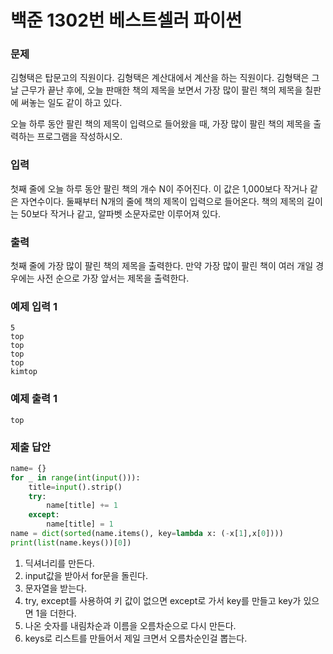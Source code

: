 # 백준 1302번 베스트셀러 파이썬

### 문제

김형택은 탑문고의 직원이다. 김형택은 계산대에서 계산을 하는 직원이다. 김형택은 그날 근무가 끝난 후에, 오늘 판매한 책의 제목을 보면서 가장 많이 팔린 책의 제목을 칠판에 써놓는 일도 같이 하고 있다.

오늘 하루 동안 팔린 책의 제목이 입력으로 들어왔을 때, 가장 많이 팔린 책의 제목을 출력하는 프로그램을 작성하시오.

### 입력

첫째 줄에 오늘 하루 동안 팔린 책의 개수 N이 주어진다. 이 값은 1,000보다 작거나 같은 자연수이다. 둘째부터 N개의 줄에 책의 제목이 입력으로 들어온다. 책의 제목의 길이는 50보다 작거나 같고, 알파벳 소문자로만 이루어져 있다.

### 출력

첫째 줄에 가장 많이 팔린 책의 제목을 출력한다. 만약 가장 많이 팔린 책이 여러 개일 경우에는 사전 순으로 가장 앞서는 제목을 출력한다.

### 예제 입력 1

```
5
top
top
top
top
kimtop
```

### 예제 출력 1

```
top
```

### 제출 답안

```python
name= {}
for _ in range(int(input())):
	title=input().strip()
	try:
		name[title] += 1
	except:
		name[title] = 1
name = dict(sorted(name.items(), key=lambda x: (-x[1],x[0])))
print(list(name.keys())[0])
```

1. 딕셔너리를 만든다.
2. input값을 받아서 for문을 돌린다.
3. 문자열을 받는다.
4. try, except를 사용하여 키 값이 없으면 except로 가서 key를 만들고 key가 있으면 1을 더한다.
5. 나온 숫자를 내림차순과 이름을 오름차순으로 다시 만든다.
6. keys로 리스트를 만들어서 제일 크면서 오름차순인걸 뽑는다.


